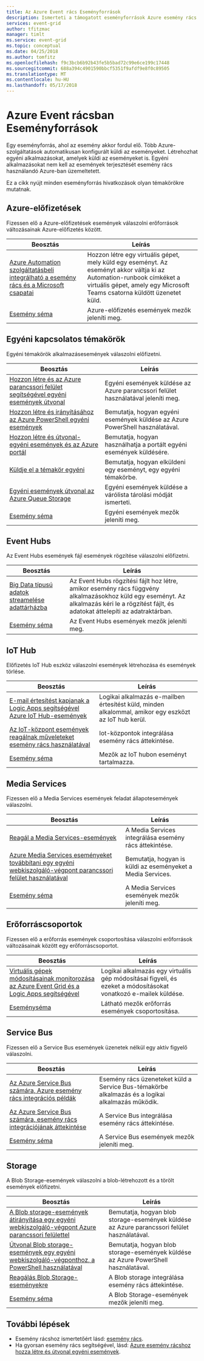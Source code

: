 ```yaml
---
title: Az Azure Event rács Eseményforrások
description: Ismerteti a támogatott eseményforrások Azure esemény rács
services: event-grid
author: tfitzmac
manager: timlt
ms.service: event-grid
ms.topic: conceptual
ms.date: 04/25/2018
ms.author: tomfitz
ms.openlocfilehash: f9c3bcb6b92b43fe5b5bad72c99e6ce199c17448
ms.sourcegitcommit: 688a394c4901590bbcf5351f9afdf9e8f0c89505
ms.translationtype: MT
ms.contentlocale: hu-HU
ms.lasthandoff: 05/17/2018
---
```

# <a name="event-sources-in-azure-event-grid"></a>Azure Event rácsban Eseményforrások

Egy eseményforrás, ahol az esemény akkor fordul elő. Több Azure-szolgáltatások automatikusan konfigurált küldi az eseményeket. Létrehozhat egyéni alkalmazásokat, amelyek küldi az eseményeket is. Egyéni alkalmazásokat nem kell az események terjesztését esemény rács használandó Azure-ban üzemeltetett.

Ez a cikk nyújt minden eseményforrás hivatkozások olyan témakörökre mutatnak.

## <a name="azure-subscriptions"></a>Azure-előfizetések

Fizessen elő a Azure-előfizetések események válaszolni erőforrások változásainak Azure-előfizetés között.

|Beosztás |Leírás  |
|---------|---------|
| [Azure Automation szolgáltatásbeli integrálható a esemény rács és a Microsoft csapatai](ensure-tags-exists-on-new-virtual-machines.md) |Hozzon létre egy virtuális gépet, mely küld egy eseményt. Az eseményt akkor váltja ki az Automation-runbook címkéket a virtuális gépet, amely egy Microsoft Teams csatorna küldött üzenetet küld. |
| [Esemény séma](event-schema-subscriptions.md) | Azure-előfizetés események mezők jeleníti meg. |

## <a name="custom-topics"></a>Egyéni kapcsolatos témakörök

Egyéni témakörök alkalmazásesemények válaszolni előfizetni.

|Beosztás  |Leírás  |
|---------|---------|
| [Hozzon létre és az Azure parancssori felület segítségével egyéni események útvonal](custom-event-quickstart.md) | Egyéni események küldése az Azure parancssori felület használatával jeleníti meg. |
| [Hozzon létre és irányításához az Azure PowerShell egyéni események](custom-event-quickstart-powershell.md) | Bemutatja, hogyan egyéni események küldése az Azure PowerShell használatával. |
| [Hozzon létre és útvonal-egyéni események és az Azure portál](custom-event-quickstart-portal.md) | Bemutatja, hogyan használhatja a portált egyéni események küldésére. |
| [Küldje el a témakör egyéni](post-to-custom-topic.md) | Bemutatja, hogyan elküldeni egy eseményt, egy egyéni témakörbe. |
| [Egyéni események útvonal az Azure Queue Storage](custom-event-to-queue-storage.md) | Egyéni események küldése a várólista tárolási módját ismerteti. |
| [Esemény séma](event-schema.md) | Egyéni események mezők jeleníti meg. |

## <a name="event-hubs"></a>Event Hubs

Az Event Hubs események fájl események rögzítése válaszolni előfizetni.

|Beosztás  |Leírás  |
|---------|---------|
| [Big Data típusú adatok streamelése adattárházba](event-grid-event-hubs-integration.md) | Az Event Hubs rögzítési fájlt hoz létre, amikor esemény rács függvény alkalmazásokhoz küld egy eseményt. Az alkalmazás kéri le a rögzítést fájlt, és adatokat áttelepíti az adatraktárban. |
| [Esemény séma](event-schema-event-hubs.md) | Az Event Hubs események mezők jeleníti meg. |

## <a name="iot-hub"></a>IoT Hub

Előfizetés IoT Hub eszköz válaszolni események létrehozása és események törlése.

|Beosztás  |Leírás  |
|---------|---------|
| [E-mail értesítést kapjanak a Logic Apps segítségével Azure IoT Hub-események](publish-iot-hub-events-to-logic-apps.md) | Logikai alkalmazás e-mailben értesítést küld, minden alkalommal, amikor egy eszközt az IoT hub kerül. |
| [Az IoT-központ események reagálnak műveleteket esemény rács használatával](../iot-hub/iot-hub-event-grid.md) | Iot-központok integrálása esemény rács áttekintése. |
| [Esemény séma](event-schema-iot-hub.md) | Mezők az IoT hubon eseményt tartalmazza. |

## <a name="media-services"></a>Media Services

Fizessen elő a Media Services események feladat állapotesemények válaszolni.

|Beosztás  |Leírás  |
|---------|---------|
| [Reagál a Media Services-események](../media-services/latest/reacting-to-media-services-events.md) | A Media Services integrálása esemény rács áttekintése. |
| [Azure Media Services eseményeket továbbítani egy egyéni webkiszolgáló-végpont parancssori felület használatával](../media-services/latest/job-state-events-cli-how-to.md?toc=%2fazure%2fevent-grid%2ftoc.json) | Bemutatja, hogyan is küldi az eseményeket a Media Services. |
| [Esemény séma](../media-services/latest/media-services-event-schemas.md?toc=%2fazure%2fevent-grid%2ftoc.json) | A Media Services események mezők jeleníti meg. |

## <a name="resource-groups"></a>Erőforráscsoportok

Fizessen elő a erőforrás események csoportosítása válaszolni erőforrások változásainak között egy erőforráscsoportot.

|Beosztás  |Leírás  |
|---------|---------|
| [Virtuális gépek módosításainak monitorozása az Azure Event Grid és a Logic Apps segítségével](monitor-virtual-machine-changes-event-grid-logic-app.md) | Logikai alkalmazás egy virtuális gép módosításai figyeli, és ezeket a módosításokat vonatkozó e-mailek küldése. |
| [Eseményséma](event-schema-resource-groups.md) | Látható mezők erőforrás események csoportosítása. |

## <a name="service-bus"></a>Service Bus

Fizessen elő a Service Bus események üzenetek nélkül egy aktív figyelő válaszolni.

|Beosztás  |Leírás  |
|---------|---------|
| [Az Azure Service Bus számára, Azure esemény rács integrációs példák](../service-bus-messaging/service-bus-to-event-grid-integration-example.md?toc=%2fazure%2fevent-grid%2ftoc.json) | Esemény rács üzeneteket küld a Service Bus-témakörbe alkalmazás és a logikai alkalmazás működik. |
| [Az Azure Service Bus számára, esemény rács integrációjának áttekintése](../service-bus-messaging/service-bus-to-event-grid-integration-concept.md) | A Service Bus integrálása esemény rács áttekintése. |
| [Esemény séma](event-schema-service-bus.md) | A Service Bus események mezők jeleníti meg. |

## <a name="storage"></a>Storage

A Blob Storage-események válaszolni a blob-létrehozott és a törölt események előfizetni.

|Beosztás  |Leírás  |
|---------|---------|
| [A Blob storage-események átirányítása egy egyéni webkiszolgáló-végpont Azure parancssori felülettel](../storage/blobs/storage-blob-event-quickstart.md?toc=%2fazure%2fevent-grid%2ftoc.json) | Bemutatja, hogyan blob storage-események küldése az Azure parancssori felület használatával. |
| [Útvonal Blob storage-események egy egyéni webkiszolgáló-végponthoz, a PowerShell használatával](../storage/blobs/storage-blob-event-quickstart-powershell.md?toc=%2fazure%2fevent-grid%2ftoc.json) | Bemutatja, hogyan blob storage-események küldése az Azure PowerShell használatával. |
| [Reagálás Blob Storage-eseményekre](../storage/blobs/storage-blob-event-overview.md) | A Blob storage integrálása esemény rács áttekintése. |
| [Esemény séma](event-schema-blob-storage.md) | A Blob Storage-események mezők jeleníti meg. |

## <a name="next-steps"></a>További lépések

* Esemény rácshoz ismertetőért lásd: [esemény rács](overview.md).
* Ha gyorsan esemény rács segítségével, lásd: [Azure esemény rácshoz hozza létre és útvonal egyéni események](custom-event-quickstart.md).
